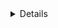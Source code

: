 <details>

<img width="1591" height="2711" alt="ERD" src="https://github.com/user-attachments/assets/d651e969-9b17-499a-a615-15eec76ca1d8" />

</details>

